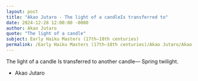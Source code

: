 ```yaml
---
layout: post
title: "Akao Jutaro - The light of a candleIs transferred to"
date: 2024-12-28 12:00:00 -0000
author: Akao Jutaro
quote: "The light of a candle"
subject: Early Haiku Masters (17th–18th centuries)
permalink: /Early Haiku Masters (17th–18th centuries)/Akao Jutaro/Akao Jutaro - The light of a candleIs transferred to
---
```


The light of a candle
Is transferred to another candle—
Spring twilight.

- Akao Jutaro
